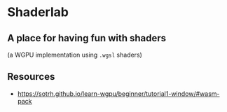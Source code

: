 # Shaderlab
## A place for having fun with shaders
(a WGPU implementation using `.wgsl` shaders)
## Resources
- https://sotrh.github.io/learn-wgpu/beginner/tutorial1-window/#wasm-pack
